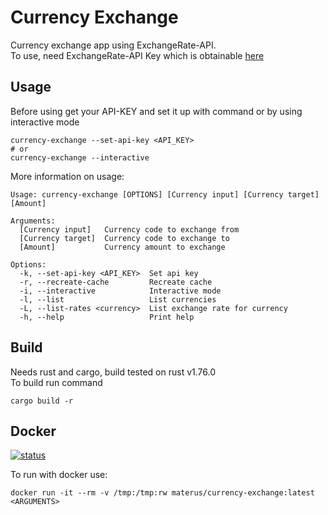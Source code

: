 # Currency Exchange
Currency exchange app using ExchangeRate-API.\
To use, need ExchangeRate-API Key which is obtainable [here](https://www.exchangerate-api.com/)
## Usage
Before using get your API-KEY and set it up with command or by using interactive mode
```
currency-exchange --set-api-key <API_KEY>
# or
currency-exchange --interactive
```
More information on usage:
```
Usage: currency-exchange [OPTIONS] [Currency input] [Currency target] [Amount]

Arguments:
  [Currency input]   Currency code to exchange from
  [Currency target]  Currency code to exchange to
  [Amount]           Currency amount to exchange

Options:
  -k, --set-api-key <API_KEY>  Set api key
  -r, --recreate-cache         Recreate cache
  -i, --interactive            Interactive mode
  -l, --list                   List currencies
  -L, --list-rates <currency>  List exchange rate for currency
  -h, --help                   Print help
```
## Build
Needs rust and cargo, build tested on rust v1.76.0\
To build run command
```
cargo build -r
```

## Docker
[![status](https://github.com/materusPL/currency-exchange-rust/actions/workflows/main.yml/badge.svg)](https://hub.docker.com/repository/docker/materus/currency-exchange)

To run with docker use:
```
docker run -it --rm -v /tmp:/tmp:rw materus/currency-exchange:latest <ARGUMENTS>
```


